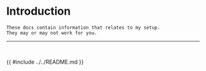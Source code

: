 # Introduction

```admonish warning
These docs contain information that relates to my setup.
They may or may not work for you.
```

---
<br />

{{ #include ../../README.md }}
